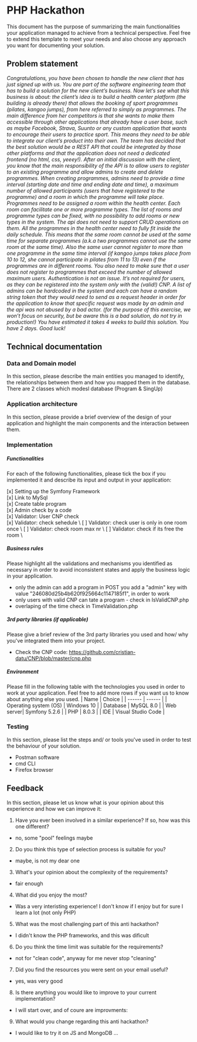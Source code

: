 # PHP Hackathon
This document has the purpose of summarizing the main functionalities your application managed to achieve from a technical perspective. Feel free to extend this template to meet your needs and also choose any approach you want for documenting your solution.

## Problem statement
*Congratulations, you have been chosen to handle the new client that has just signed up with us.  You are part of the software engineering team that has to build a solution for the new client’s business.
Now let’s see what this business is about: the client’s idea is to build a health center platform (the building is already there) that allows the booking of sport programmes (pilates, kangoo jumps), from here referred to simply as programmes. The main difference from her competitors is that she wants to make them accessible through other applications that already have a user base, such as maybe Facebook, Strava, Suunto or any custom application that wants to encourage their users to practice sport. This means they need to be able to integrate our client’s product into their own.
The team has decided that the best solution would be a REST API that could be integrated by those other platforms and that the application does not need a dedicated frontend (no html, css, yeeey!). After an initial discussion with the client, you know that the main responsibility of the API is to allow users to register to an existing programme and allow admins to create and delete programmes.
When creating programmes, admins need to provide a time interval (starting date and time and ending date and time), a maximum number of allowed participants (users that have registered to the programme) and a room in which the programme will take place.
Programmes need to be assigned a room within the health center. Each room can facilitate one or more programme types. The list of rooms and programme types can be fixed, with no possibility to add rooms or new types in the system. The api does not need to support CRUD operations on them.
All the programmes in the health center need to fully fit inside the daily schedule. This means that the same room cannot be used at the same time for separate programmes (a.k.a two programmes cannot use the same room at the same time). Also the same user cannot register to more than one programme in the same time interval (if kangoo jumps takes place from 10 to 12, she cannot participate in pilates from 11 to 13) even if the programmes are in different rooms. You also need to make sure that a user does not register to programmes that exceed the number of allowed maximum users.
Authentication is not an issue. It’s not required for users, as they can be registered into the system only with the (valid!) CNP. A list of admins can be hardcoded in the system and each can have a random string token that they would need to send as a request header in order for the application to know that specific request was made by an admin and the api was not abused by a bad actor. (for the purpose of this exercise, we won’t focus on security, but be aware this is a bad solution, do not try in production!)
You have estimated it takes 4 weeks to build this solution. You have 2 days. Good luck!*

## Technical documentation
### Data and Domain model
In this section, please describe the main entities you managed to identify, the relationships between them and how you mapped them in the database.
There are 2 classes which modesl database (Program & SingUp)
### Application architecture
In this section, please provide a brief overview of the design of your application and highlight the main components and the interaction between them.
###  Implementation
##### Functionalities
For each of the following functionalities, please tick the box if you implemented it and describe its input and output in your application:

[x] Setting up the Symfony Framework  \
[x] Link to MySql  \
[x] Create table program \
[x] Admin check by a code \
[x] Validator: User CNP check \
[x] Validator: check sehedule \ 
[ ] Validator: check user is only in one room once \ 
[ ] Validator: check room max nr \ 
[ ] Validator: check if its free the room \ 



##### Business rules
Please highlight all the validations and mechanisms you identified as necessary in order to avoid inconsistent states and apply the business logic in your application.
- only the admin can add a program
  in POST you add a "admin" key with value "246080d25b4b620f925664c1147185f1", in order to work
- only users with valid CNP can tate a program - check in IsValidCNP.php
- overlaping of the time check in TimeValidation.php

##### 3rd party libraries (if applicable)
Please give a brief review of the 3rd party libraries you used and how/ why you've integrated them into your project.
 - Check the CNP code: https://github.com/cristian-datu/CNP/blob/master/cnp.php

##### Environment
Please fill in the following table with the technologies you used in order to work at your application. Feel free to add more rows if you want us to know about anything else you used.
| Name | Choice |
| ------ | ------ |
| Operating system (OS) | Windows 10 |
| Database  | MySQL 8.0 |
| Web server| Symfony 5.2.6 |
| PHP | 8.0.3 |
| IDE | Visual Studio Code |

### Testing
In this section, please list the steps and/ or tools you've used in order to test the behaviour of your solution.
 - Postman software
 - cmd CLI
 - Firefox browser

## Feedback
In this section, please let us know what is your opinion about this experience and how we can improve it:

1. Have you ever been involved in a similar experience? If so, how was this one different?
- no, some "pool" feelings maybe
2. Do you think this type of selection process is suitable for you?
- maybe, is not my dear one
3. What's your opinion about the complexity of the requirements?
- fair enough
4. What did you enjoy the most?
- Was a very interisting experience! I don't know if I enjoy but for sure I learn a lot (not only PHP)
5. What was the most challenging part of this anti hackathon?
- I didn't know the PHP frameworks, and this was dificult
6. Do you think the time limit was suitable for the requirements?
- not for "clean code", anyway for me never stop "cleaning"
7. Did you find the resources you were sent on your email useful?
- yes, was very good
8. Is there anything you would like to improve to your current implementation?
- I will start over, and of coure are improvments: 
9. What would you change regarding this anti hackathon?
- I would like to try it on JS and MongoDB ... 


